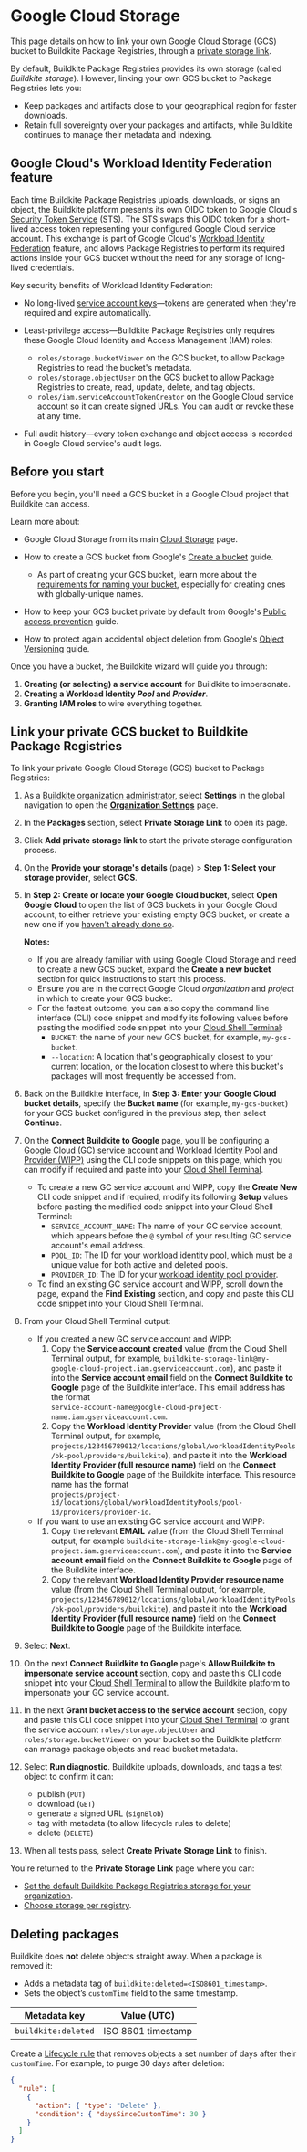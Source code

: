 # Google Cloud Storage

This page details on how to link your own Google Cloud Storage (GCS) bucket to Buildkite Package Registries, through a [private storage link](/docs/package-registries/private-storage-link).

By default, Buildkite Package Registries provides its own storage (called *Buildkite storage*). However, linking your own GCS bucket to Package Registries lets you:

- Keep packages and artifacts close to your geographical region for faster downloads.
- Retain full sovereignty over your packages and artifacts, while Buildkite continues to manage their metadata and indexing.

## Google Cloud's Workload Identity Federation feature

Each time Buildkite Package Registries uploads, downloads, or signs an object, the Buildkite platform presents its own OIDC token to Google Cloud's [Security Token Service](https://cloud.google.com/iam/docs/reference/sts/rest) (STS). The STS swaps this OIDC token for a short-lived access token representing your configured Google Cloud service account. This exchange is part of Google Cloud's [Workload Identity Federation](https://cloud.google.com/iam/docs/workload-identity-federation) feature, and allows Package Registries to perform its required actions inside your GCS bucket without the need for any storage of long-lived credentials.

Key security benefits of Workload Identity Federation:

- No long-lived [service account keys](https://cloud.google.com/iam/docs/service-account-creds#key-types)—tokens are generated when they're required and expire automatically.

- Least-privilege access—Buildkite Package Registries only requires these Google Cloud Identity and Access Management (IAM) roles:
    * `roles/storage.bucketViewer` on the GCS bucket, to allow Package Registries to read the bucket's metadata.
    * `roles/storage.objectUser` on the GCS bucket to allow Package Registries to create, read, update, delete, and tag objects.
    * `roles/iam.serviceAccountTokenCreator` on the Google Cloud service account so it can create signed URLs.
You can audit or revoke these at any time.

- Full audit history—every token exchange and object access is recorded in Google Cloud service's audit logs.

## Before you start

Before you begin, you'll need a GCS bucket in a Google Cloud project that Buildkite can access.

Learn more about:

- Google Cloud Storage from its main [Cloud Storage](https://cloud.google.com/storage) page.

- How to create a GCS bucket from Google's [Create a bucket](https://cloud.google.com/storage/docs/creating-buckets) guide.
    * As part of creating your GCS bucket, learn more about the [requirements for naming your bucket](https://cloud.google.com/storage/docs/naming-buckets), especially for creating ones with globally-unique names.

- How to keep your GCS bucket private by default from Google's [Public access prevention](https://cloud.google.com/storage/docs/public-access-prevention) guide.

- How to protect again accidental object deletion from Google's [Object Versioning](https://cloud.google.com/storage/docs/object-versioning) guide.

Once you have a bucket, the Buildkite wizard will guide you through:

1. **Creating (or selecting) a service account** for Buildkite to impersonate.
1. **Creating a Workload Identity _Pool_ and _Provider_**.
1. **Granting IAM roles** to wire everything together.

## Link your private GCS bucket to Buildkite Package Registries

To link your private Google Cloud Storage (GCS) bucket to Package Registries:

1. As a [Buildkite organization administrator](/docs/package-registries/security/permissions#manage-teams-and-permissions-organization-level-permissions), select **Settings** in the global navigation to open the [**Organization Settings**](https://buildkite.com/organizations/~/settings) page.

1. In the **Packages** section, select **Private Storage Link** to open its page.

1. Click **Add private storage link** to start the private storage configuration process.

1. On the **Provide your storage's details** (page) > **Step 1: Select your storage provider**, select **GCS**.

1. In **Step 2: Create or locate your Google Cloud bucket**, select **Open Google Cloud** to open the list of GCS buckets in your Google Cloud account, to either retrieve your existing empty GCS bucket, or create a new one if you [haven't already done so](#before-you-start).

    **Notes:**
    * If you are already familiar with using Google Cloud Storage and need to create a new GCS bucket, expand the **Create a new bucket** section for quick instructions to start this process.
    * Ensure you are in the correct Google Cloud _organization_ and _project_ in which to create your GCS bucket.
    * For the fastest outcome, you can also copy the command line interface (CLI) code snippet and modify its following values before pasting the modified code snippet into your [Cloud Shell Terminal](https://cloud.google.com/storage/docs/discover-object-storage-gcloud):
        - `BUCKET`: the name of your new GCS bucket, for example, `my-gcs-bucket`.
        - `--location`: A location that's geographically closest to your current location, or the location closest to where this bucket's packages will most frequently be accessed from.

1. Back on the Buildkite interface, in **Step 3: Enter your Google Cloud bucket details**, specify the **Bucket name** (for example, `my-gcs-bucket`) for your GCS bucket configured in the previous step, then select **Continue**.

1. On the **Connect Buildkite to Google** page, you'll be configuring a [Google Cloud (GC) service account](https://cloud.google.com/iam/docs/service-account-overview) and [Workload Identity Pool and Provider (WIPP)](https://cloud.google.com/iam/docs/workload-identity-federation#providers) using the CLI code snippets on this page, which you can modify if required and paste into your [Cloud Shell Terminal](https://cloud.google.com/storage/docs/discover-object-storage-gcloud).
    * To create a new GC service account and WIPP, copy the **Create New** CLI code snippet and if required, modify its following **Setup** values before pasting the modified code snippet into your Cloud Shell Terminal:
        - `SERVICE_ACCOUNT_NAME`: The name of your GC service account, which appears before the `@` symbol of your resulting GC service account's email address.
        - `POOL_ID`: The ID for your [workload identity pool](https://cloud.google.com/iam/docs/workload-identity-federation#pools), which must be a unique value for both active and deleted pools.
        - `PROVIDER_ID`: The ID for your [workload identity pool provider](https://cloud.google.com/iam/docs/workload-identity-federation#providers).
    * To find an existing GC service account and WIPP, scroll down the page, expand the **Find Existing** section, and copy and paste this CLI code snippet into your Cloud Shell Terminal.

1. From your Cloud Shell Terminal output:
    * If you created a new GC service account and WIPP:
        1. Copy the **Service account created** value (from the Cloud Shell Terminal output, for example, `buildkite-storage-link@my-google-cloud-project.iam.gserviceaccount.com`), and paste it into the **Service account email** field on the **Connect Buildkite to Google** page of the Buildkite interface. This email address has the format<br/>
        `service-account-name@google-cloud-project-name.iam.gserviceaccount.com`.
        1. Copy the **Workload Identity Provider** value (from the Cloud Shell Terminal output, for example, `projects/123456789012/locations/global/workloadIdentityPools/bk-pool/providers/buildkite`), and paste it into the **Workload Identity Provider (full resource name)** field on the **Connect Buildkite to Google** page of the Buildkite interface. This resource name has the format<br/>
        `projects/project-id/locations/global/workloadIdentityPools/pool-id/providers/provider-id`.
    * If you want to use an existing GC service account and WIPP:
        1. Copy the relevant **EMAIL** value (from the Cloud Shell Terminal output, for example `buildkite-storage-link@my-google-cloud-project.iam.gserviceaccount.com`), and paste it into the **Service account email** field on the **Connect Buildkite to Google** page of the Buildkite interface.
        1. Copy the relevant **Workload Identity Provider resource name** value (from the Cloud Shell Terminal output, for example, `projects/123456789012/locations/global/workloadIdentityPools/bk-pool/providers/buildkite`), and paste it into the **Workload Identity Provider (full resource name)** field on the **Connect Buildkite to Google** page of the Buildkite interface.

1. Select **Next**.

1. On the next **Connect Buildkite to Google** page's **Allow Buildkite to impersonate service account** section, copy and paste this CLI code snippet into your [Cloud Shell Terminal](https://cloud.google.com/storage/docs/discover-object-storage-gcloud) to allow the Buildkite platform to impersonate your GC service account.

1. In the next **Grant bucket access to the service account** section, copy and paste this CLI code snippet into your [Cloud Shell Terminal](https://cloud.google.com/storage/docs/discover-object-storage-gcloud) to grant the service account `roles/storage.objectUser` and `roles/storage.bucketViewer` on your bucket so the Buildkite platform can manage package objects and read bucket metadata.

1. Select **Run diagnostic**. Buildkite uploads, downloads, and tags a test object to confirm it can:
    * publish (`PUT`)
    * download (`GET`)
    * generate a signed URL (`signBlob`)
    * tag with metadata (to allow lifecycle rules to delete)
    * delete (`DELETE`)

1. When all tests pass, select **Create Private Storage Link** to finish.

You're returned to the **Private Storage Link** page where you can:

- [Set the default Buildkite Package Registries storage for your organization](/docs/package-registries/private-storage-link#set-the-default-buildkite-package-registries-storage).
- [Choose storage per registry](/docs/package-registries/manage-registries#update-a-source-registry-configure-registry-storage).

## Deleting packages

Buildkite does **not** delete objects straight away. When a package is removed it:

- Adds a metadata tag of `buildkite:deleted=<ISO8601_timestamp>`.
- Sets the object’s `customTime` field to the same timestamp.

| Metadata key       | Value (UTC) |
|--------------------|-------------|
| `buildkite:deleted`| ISO 8601 timestamp |

Create a [Lifecycle rule](https://cloud.google.com/storage/docs/lifecycle) that removes objects a set number of days after their `customTime`. For example, to purge 30 days after deletion:

```json
{
  "rule": [
    {
      "action": { "type": "Delete" },
      "condition": { "daysSinceCustomTime": 30 }
    }
  ]
}
```

